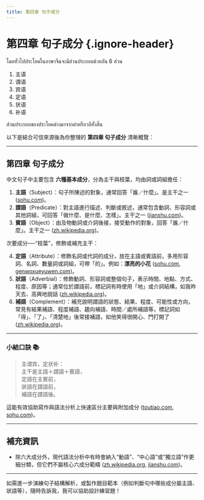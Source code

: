 ```yaml
---
title: 第四章 句子成分
---
```


<Collapse>

# 第四章 句子成分 {.ignore-header}

โดยทั่วไปประโยคในภาษาจีนจะมีส่วนประกอบด้วยกัน 6 ส่วน

1. 主语
2. 谓语
3. 宾语
4. 定语
5. 状语
6. 补语

ส่วนประกอบของประโยคต่างมาจากคำหรือวลีทั้งสิ้น

</Collapse>

以下是結合可信來源後為你整理的 **第四章 句子成分** 清晰概覽：

---

## 第四章 句子成分

中文句子中主要包含 **六種基本成分**，分為主干與枝葉，均由詞或詞組擔任：

1. **主語**（Subject）：句子所陳述的對象，通常回答「誰／什麼」。是主干之一 ([sohu.com][1])。
2. **謂語**（Predicate）：對主語進行描述、判斷或敘述，通常包含動詞、形容詞或其他詞組，可回答「做什麼、是什麼、怎樣」。主干之一 ([jianshu.com][2])。
3. **賓語**（Object）：由及物動詞或介詞後接，接受動作的對象，回答「誰／什麼」。主干之一 ([zh.wikipedia.org][3])。

次要成分──“枝葉”，修飾或補充主干：

4. **定語**（Attribute）：修飾名詞或代詞的成分，放在主語或賓語前，多用形容詞、名詞、數量詞或詞組，可帶「的」。例如：**漂亮的小花** ([sohu.com][1], [genwoxueyuwen.com][4])。
5. **狀語**（Adverbial）：修飾動詞、形容詞或整個句子，表示時間、地點、方式、程度、原因等；通常位於謂語前，標記詞有時使用「地」或介詞結構，如我昨天去、高興地說話 ([zh.wikipedia.org][5])。
6. **補語**（Complement）：補充說明謂語的狀態、結果、程度、可能性或方向，常見有結果補語、程度補語、趨向補語、時間／處所補語等，標記詞如「得」、「了」、「清楚地」後常接補語，如他笑得很開心、門打開了 ([zh.wikipedia.org][5])。

---

### 小結口訣 📚

> 主谓宾，定状补：<br/>
主干是主語＋謂語＋賓語，<br/>
定語在主賓前，<br/>
狀語在謂語前，<br/>
補語在謂語後。

這能有效協助寫作與語法分析上快速區分主要與附加成分 ([toutiao.com][6], [sohu.com][7])。

---

## 補充資訊

* 除六大成分外，現代語法分析中有時會納入“動語”、“中心語”或“獨立語”作更細分類，但它們不屬核心六成分範疇 ([zh.wikipedia.org][8], [jianshu.com][2])。

---

如需進一步演練句子結構解析，或製作題目範本（例如判斷句中哪些成分屬主語、狀語等），隨時告訴我，我可以協助設計練習題！

[1]: https://www.sohu.com/a/845722399_121956422?utm_source=chatgpt.com "中考语文必读 | 句子成分与主干划分的终极指南_主语_基本成分_例子"
[2]: https://www.jianshu.com/p/6619306d4abd?utm_source=chatgpt.com "句子结构之一：句子成分 - 简书"
[3]: https://zh.wikipedia.org/wiki/%E5%80%92%E8%A3%9D?utm_source=chatgpt.com "倒裝"
[4]: https://genwoxueyuwen.com/83453.html?utm_source=chatgpt.com "初中语文句子成分与划分主干基础难点全总结"
[5]: https://zh.wikipedia.org/wiki/%E8%A1%A5%E8%AF%AD?utm_source=chatgpt.com "补语"
[6]: https://www.toutiao.com/article/7338413225207317002/?utm_source=chatgpt.com "主谓宾定状补是什么？几分钟让你弄懂句子成分 - 今日头条"
[7]: https://www.sohu.com/a/739772014_121124293?utm_source=chatgpt.com "【语文基础】语文句子成分分析，三图教你看懂句子结构"
[8]: https://zh.wikipedia.org/wiki/%E5%8F%A5%E6%B3%95%E6%88%90%E5%88%86?utm_source=chatgpt.com "句法成分 - 维基百科，自由的百科全书"
